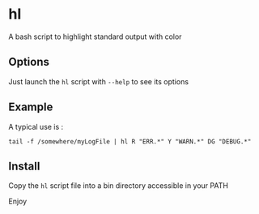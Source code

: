# hl
A bash script to highlight standard output with color

## Options
Just launch the `hl` script with `--help` to see its options

## Example
A typical use is :

`tail -f /somewhere/myLogFile | hl R "ERR.*" Y "WARN.*" DG "DEBUG.*"`

## Install
Copy the `hl` script file into a bin directory accessible in your PATH

Enjoy
